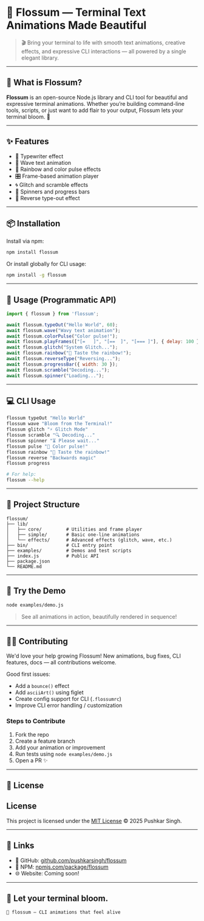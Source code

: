 # 🌸 Flossum — Terminal Text Animations Made Beautiful

> 🎬 Bring your terminal to life with smooth text animations, creative effects, and expressive CLI interactions — all powered by a single elegant library.

---

## 🚀 What is Flossum?

**Flossum** is an open-source Node.js library and CLI tool for beautiful and expressive terminal animations. Whether you’re building command-line tools, scripts, or just want to add flair to your output, Flossum lets your terminal bloom. 🌸

---

## ✨ Features

* 📜 Typewriter effect
* 🌊 Wave text animation
* 🌈 Rainbow and color pulse effects
* 🎛️ Frame-based animation player
* 🌀 Glitch and scramble effects
* 🔁 Spinners and progress bars
* 🔄 Reverse type-out effect

---

## 📦 Installation

Install via npm:

```bash
npm install flossum
```

Or install globally for CLI usage:

```bash
npm install -g flossum
```

---

## 🔧 Usage (Programmatic API)

```js
import { flossum } from 'flossum';

await flossum.typeOut("Hello World", 60);
await flossum.wave("Wavy text animation");
await flossum.colorPulse("Color pulse!");
await flossum.playFrames(["[=   ]", "[==  ]", "[=== ]"], { delay: 100 });
await flossum.glitch("System Glitch...");
await flossum.rainbow("🌈 Taste the rainbow!");
await flossum.reverseType("Reversing...");
await flossum.progressBar({ width: 30 });
await flossum.scramble("Decoding...");
await flossum.spinner("Loading...");
```

---

## 💻 CLI Usage

```bash
flossum typeOut "Hello World"
flossum wave "Bloom from the Terminal!"
flossum glitch "⚡ Glitch Mode"
flossum scramble "🔍 Decoding..."
flossum spinner "⏳ Please wait..."
flossum pulse "🎨 Color pulse!"
flossum rainbow "🌈 Taste the rainbow!"
flossum reverse "Backwards magic"
flossum progress

# For help:
flossum --help
```

---

## 📁 Project Structure

```
flossum/
├── lib/
│   ├── core/         # Utilities and frame player
│   ├── simple/       # Basic one-line animations
│   └── effects/      # Advanced effects (glitch, wave, etc.)
├── bin/              # CLI entry point
├── examples/         # Demos and test scripts
├── index.js          # Public API
├── package.json
└── README.md
```

---

## 🧪 Try the Demo

```bash
node examples/demo.js
```

> See all animations in action, beautifully rendered in sequence!

---

## 🧑‍💻 Contributing

We'd love your help growing Flossum! New animations, bug fixes, CLI features, docs — all contributions welcome.

Good first issues:

* Add a `bounce()` effect
* Add `asciiArt()` using figlet
* Create config support for CLI (`.flossumrc`)
* Improve CLI error handling / customization

### Steps to Contribute

1. Fork the repo
2. Create a feature branch
3. Add your animation or improvement
4. Run tests using `node examples/demo.js`
5. Open a PR ✨

---

## 📝 License

## License

This project is licensed under the [MIT License](./LICENSE) © 2025 Pushkar Singh.

---

## 🔗 Links

* 🔸 GitHub: [github.com/pushkarsingh/flossum](https://github.com/pushkarsingh/flossum)
* 🔸 NPM: [npmjs.com/package/flossum](https://www.npmjs.com/package/flossum)
* 🌐 Website: Coming soon!

---

## 🌺 Let your terminal bloom.

```
🌸 flossum — CLI animations that feel alive
```
